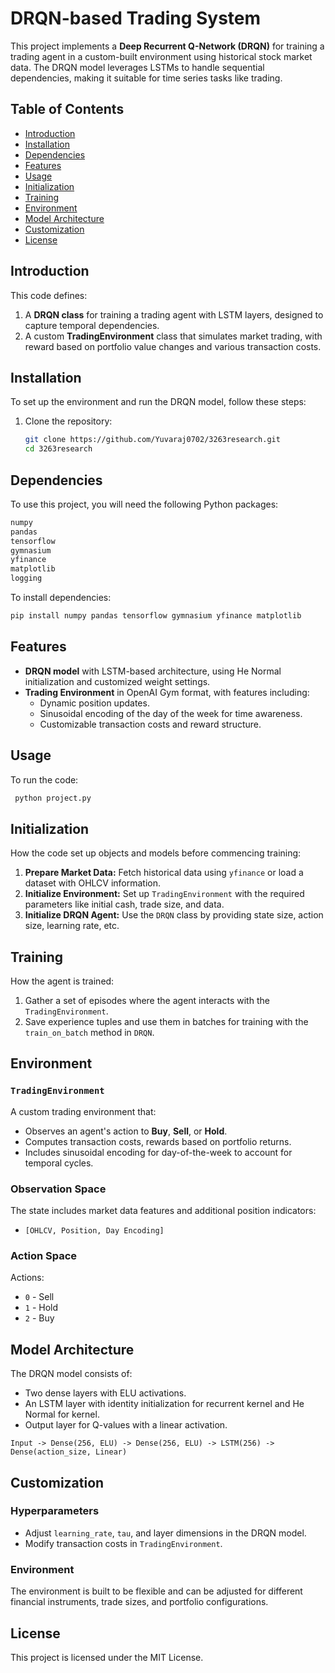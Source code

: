 
# DRQN-based Trading System

This project implements a **Deep Recurrent Q-Network (DRQN)** for training a trading agent in a custom-built environment using historical stock market data. The DRQN model leverages LSTMs to handle sequential dependencies, making it suitable for time series tasks like trading.

## Table of Contents
- [Introduction](#introduction)
- [Installation](#installation)
- [Dependencies](#dependencies)
- [Features](#features)
- [Usage](#usage)
- [Initialization](#initialization)
- [Training](#training)
- [Environment](#environment)
- [Model Architecture](#model-architecture)
- [Customization](#customization)
- [License](#license)

## Introduction
This code defines:
1. A **DRQN class** for training a trading agent with LSTM layers, designed to capture temporal dependencies.
2. A custom **TradingEnvironment** class that simulates market trading, with reward based on portfolio value changes and various transaction costs.

## Installation

To set up the environment and run the DRQN model, follow these steps:

1. Clone the repository:
   ```bash
   git clone https://github.com/Yuvaraj0702/3263research.git
   cd 3263research
   ```

## Dependencies
To use this project, you will need the following Python packages:
```python
numpy
pandas
tensorflow
gymnasium
yfinance
matplotlib
logging
```

To install dependencies:
```bash
pip install numpy pandas tensorflow gymnasium yfinance matplotlib
```

## Features
- **DRQN model** with LSTM-based architecture, using He Normal initialization and customized weight settings.
- **Trading Environment** in OpenAI Gym format, with features including:
  - Dynamic position updates.
  - Sinusoidal encoding of the day of the week for time awareness.
  - Customizable transaction costs and reward structure.


## Usage
To run the code: 
  ```bash
   python project.py
   ```

## Initialization
How the code set up objects and models before commencing training:
1. **Prepare Market Data:** Fetch historical data using `yfinance` or load a dataset with OHLCV information.
2. **Initialize Environment:** Set up `TradingEnvironment` with the required parameters like initial cash, trade size, and data.
3. **Initialize DRQN Agent:** Use the `DRQN` class by providing state size, action size, learning rate, etc.


## Training
How the agent is trained:
1. Gather a set of episodes where the agent interacts with the `TradingEnvironment`.
2. Save experience tuples and use them in batches for training with the `train_on_batch` method in `DRQN`.

## Environment
### `TradingEnvironment`
A custom trading environment that:
- Observes an agent's action to **Buy**, **Sell**, or **Hold**.
- Computes transaction costs, rewards based on portfolio returns.
- Includes sinusoidal encoding for day-of-the-week to account for temporal cycles.

### Observation Space
The state includes market data features and additional position indicators:
- `[OHLCV, Position, Day Encoding]`

### Action Space
Actions:
- `0` - Sell
- `1` - Hold
- `2` - Buy

## Model Architecture
The DRQN model consists of:
- Two dense layers with ELU activations.
- An LSTM layer with identity initialization for recurrent kernel and He Normal for kernel.
- Output layer for Q-values with a linear activation.

```plaintext
Input -> Dense(256, ELU) -> Dense(256, ELU) -> LSTM(256) -> Dense(action_size, Linear)
```

## Customization
### Hyperparameters
- Adjust `learning_rate`, `tau`, and layer dimensions in the DRQN model.
- Modify transaction costs in `TradingEnvironment`.

### Environment
The environment is built to be flexible and can be adjusted for different financial instruments, trade sizes, and portfolio configurations.

## License
This project is licensed under the MIT License.
